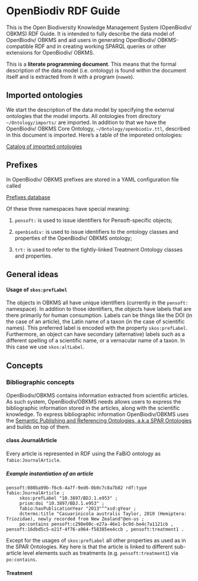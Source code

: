 # OpenBiodiv RDF Guide

This is the Open Biodiversity Knowledge Management System (OpenBiodiv/ OBKMS) 
RDF Guide. It is intended to fully describe the data model of OpenBiodiv/ OBKMS 
and aid users in generating OpenBiodiv/ OBKMS-compatible RDF and in creating 
working SPARQL queries or other extensions for OpenBiodiv/ OBKMS.

This is a **literate programming document**. This means that the formal 
description of the data model (i.e. ontology) is found within the document 
itself and is extracted from it with a program (`noweb`).

## Imported ontologies

We start the description of the data model by specifying the external ontologies
that the model imports. All ontologies from directory `~/Ontology/imports/` are 
imported. In addition to that we have the OpenBiodiv/ OBKMS Core Ontology, 
`~/Ontology/openbiodiv.ttl`, described in this document is imported. Here’s a 
table of the imporeted ontologies:

[Catalog of imported ontologies](Ontology/imports/Catalog.md)

## Prefixes

In OpenBiodiv/ OBKMS prefixes are stored in a YAML configuration file called

[Prefixes database](R/obkms/inst/prefix_db.yml)

Of these three namespaces have special meaning:

1. `pensoft:` is used to issue identifiers for Pensoft-specific objects;

2. `openbiodiv:` is used to issue identifiers to the ontology classes and 
properties of the OpenBiodiv/ OBKMS ontology;

3. `trt:` is used to refer to the tightly-linked Treatment Ontology classes and 
properties.

## General ideas

#### Usage of `skos:prefLabel`

The objects in OBKMS all have unique identifiers (currently in the `pensoft:` 
namespace). In addition to those identifiers, the objects have labels that are 
there primarily for human consumption. Labels can be things like the DOI (in the
case of an article), the Latin name of a taxon (in the case of scientific 
names). This preferred label is encoded with the property `skos:prefLabel`. 
Furthermore, an object can have secondary (alternative) labels such as a 
different spelling of a scientific name, or a vernacular name of a taxon. In 
this case we use `skos:altLabel`.

## Concepts

### Bibliographic concepts

OpenBiodiv/OBKMS contains information extracted from scientific articles. As 
such system, OpenBiodiv/OBKMS needs allows users to express the bibliographic 
information stored in the articles, along with the scientific knowledge. To 
express bibliographic information OpenBiodiv/OBKMS uses the [Semantic Publishing
and Referencing Ontologies, a.k.a SPAR 
Ontologies](http://www.sparontologies.net/) and builds on top of them.

#### class JournalArticle

Every article is represented in RDF using the FaBiO ontology as
`fabio:JournalArticle`.

##### Example instantiation of an article

```
pensoft:080ba99b-f6c6-4a7f-9ed6-0b0c7c8a7b82 rdf:type fabio:JournalArticle ;
	 skos:prefLabel "10.3897/BDJ.1.e953" ;
	 prism:doi "10.3897/BDJ.1.e953" ;
	 fabio:hasPublicationYear "2013"^^xsd:gYear ;
	 dcterms:title "Casuarinicola australis Taylor, 2010 (Hemiptera: Triozidae), newly recorded from New Zealand"@en-us ;
	 po:contains pensoft:c298e00c-e27a-46e1-bc9d-be4c7a1121cb , pensoft:16dbd5c5-e21f-4f76-a964-f58385ee4ccb , pensoft:treatment1 . 
```

Except for the usages of `skos:prefLabel` all other properties as used as in the
SPAR Ontologies. Key here is that the article is linked to different sub-article
level elements such as treatments (e.g. `pensoft:treatment1`) via `po:contains`.

#### Treatment

